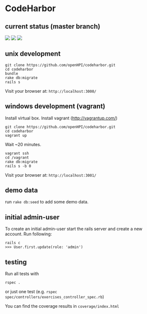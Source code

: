 # CodeHarbor

## current status (master branch)

<img src="https://travis-ci.org/openHPI/codeharbor.svg?branch=master" />
<img src="https://codeclimate.com/github/openHPI/codeharbor/badges/gpa.svg" />
<img src="https://codeclimate.com/github/openHPI/codeharbor/badges/coverage.svg" />

## unix development

```
git clone https://github.com/openHPI/codeharbor.git
cd codeharbor
bundle
rake db:migrate
rails s
```

Visit your browser at: `http://localhost:3000/`

## windows development (vagrant)

Install virtual box.
Install vagrant (http://vagrantup.com/)

```
git clone https://github.com/openHPI/codeharbor.git
cd codeharbor
vagrant up
```
Wait ~20 minutes.

```
vagrant ssh
cd /vagrant
rake db:migrate
rails s -b 0
```

Visit your browser at: `http://localhost:3001/`

## demo data

run `rake db:seed` to add some demo data.

## initial admin-user

To create an initial admin-user start the rails server and create a new account.
Run following:
```
rails c
>>> User.first.update(role: 'admin')
```

## testing

Run all tests with
```
rspec .
```
or just one test (e.g. `rspec spec/controllers/exercises_controller_spec.rb`)

You can find the coverage results in `coverage/index.html`
